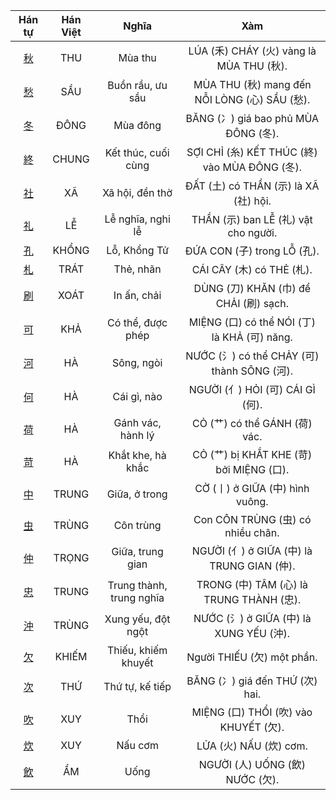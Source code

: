 

| Hán tự | Hán Việt | Nghĩa | Xàm |
| :---: | :---: | :---: | :---: |
| [<span class="stroke-order">秋</span>](https://mazii.net/vi-VN/search/kanji/javi/%E7%A7%8B) | THU | Mùa thu | LÚA (禾) CHÁY (火) vàng là MÙA THU (秋). |
| [<span class="stroke-order">愁</span>](https://mazii.net/vi-VN/search/kanji/javi/%E6%84%81) | SẦU | Buồn rầu, ưu sầu | MÙA THU (秋) mang đến NỖI LÒNG (心) SẦU (愁). |
| [<span class="stroke-order">冬</span>](https://mazii.net/vi-VN/search/kanji/javi/%E5%86%AC) | ĐÔNG | Mùa đông | BĂNG (冫) giá bao phủ MÙA ĐÔNG (冬). |
| [<span class="stroke-order">終</span>](https://mazii.net/vi-VN/search/kanji/javi/%E7%B5%82) | CHUNG | Kết thúc, cuối cùng | SỢI CHỈ (糸) KẾT THÚC (終) vào MÙA ĐÔNG (冬). |
| [<span class="stroke-order">社</span>](https://mazii.net/vi-VN/search/kanji/javi/%E7%A4%BE) | XÃ | Xã hội, đền thờ | ĐẤT (土) có THẦN (示) là XÃ (社) hội. |
| [<span class="stroke-order">礼</span>](https://mazii.net/vi-VN/search/kanji/javi/%E7%A4%BC) | LỄ | Lễ nghĩa, nghi lễ | THẦN (示) ban LỄ (礼) vật cho người. |
| [<span class="stroke-order">孔</span>](https://mazii.net/vi-VN/search/kanji/javi/%E5%AD%94) | KHỔNG | Lỗ, Khổng Tử | ĐỨA CON (子) trong LỖ (孔). |
| [<span class="stroke-order">札</span>](https://mazii.net/vi-VN/search/kanji/javi/%E6%9C%AD) | TRÁT | Thẻ, nhãn | CÁI CÂY (木) có THẺ (札). |
| [<span class="stroke-order">刷</span>](https://mazii.net/vi-VN/search/kanji/javi/%E5%88%B7) | XOÁT | In ấn, chải | DÙNG (刀) KHĂN (巾) để CHẢI (刷) sạch. |
| [<span class="stroke-order">可</span>](https://mazii.net/vi-VN/search/kanji/javi/%E5%8F%AF) | KHẢ | Có thể, được phép | MIỆNG (口) có thể NÓI (丁) là KHẢ (可) năng. |
| [<span class="stroke-order">河</span>](https://mazii.net/vi-VN/search/kanji/javi/%E6%B2%B3) | HÀ | Sông, ngòi | NƯỚC (氵) có thể CHẢY (可) thành SÔNG (河). |
| [<span class="stroke-order">何</span>](https://mazii.net/vi-VN/search/kanji/javi/%E4%BD%95) | HÀ | Cái gì, nào | NGƯỜI (亻) HỎI (可) CÁI GÌ (何). |
| [<span class="stroke-order">荷</span>](https://mazii.net/vi-VN/search/kanji/javi/%E8%8D%B7) | HÀ | Gánh vác, hành lý | CỎ (艹) có thể GÁNH (荷) vác. |
| [<span class="stroke-order">苛</span>](https://mazii.net/vi-VN/search/kanji/javi/%E8%8B%9B) | HÀ | Khắt khe, hà khắc | CỎ (艹) bị KHẮT KHE (苛) bởi MIỆNG (口). |
| [<span class="stroke-order">中</span>](https://mazii.net/vi-VN/search/kanji/javi/%E4%B8%AD) | TRUNG | Giữa, ở trong | CỜ (丨) ở GIỮA (中) hình vuông. |
| [<span class="stroke-order">虫</span>](https://mazii.net/vi-VN/search/kanji/javi/%E8%99%AB) | TRÙNG | Côn trùng | Con CÔN TRÙNG (虫) có nhiều chân. |
| [<span class="stroke-order">仲</span>](https://mazii.net/vi-VN/search/kanji/javi/%E4%BB%B2) | TRỌNG | Giữa, trung gian | NGƯỜI (亻) ở GIỮA (中) là TRUNG GIAN (仲). |
| [<span class="stroke-order">忠</span>](https://mazii.net/vi-VN/search/kanji/javi/%E5%BF%A0) | TRUNG | Trung thành, trung nghĩa | TRONG (中) TÂM (心) là TRUNG THÀNH (忠). |
| [<span class="stroke-order">沖</span>](https://mazii.net/vi-VN/search/kanji/javi/%E6%B2%96) | TRÙNG | Xung yếu, đột ngột | NƯỚC (氵) ở GIỮA (中) là XUNG YẾU (沖). |
| [<span class="stroke-order">欠</span>](https://mazii.net/vi-VN/search/kanji/javi/%E6%AC%A0) | KHIẾM | Thiếu, khiếm khuyết | Người THIẾU (欠) một phần. |
| [<span class="stroke-order">次</span>](https://mazii.net/vi-VN/search/kanji/javi/%E6%AC%A1) | THỨ | Thứ tự, kế tiếp | BĂNG (冫) giá đến THỨ (次) hai. |
| [<span class="stroke-order">吹</span>](https://mazii.net/vi-VN/search/kanji/javi/%E5%90%B9) | XUY | Thổi | MIỆNG (口) THỔI (吹) vào KHUYẾT (欠). |
| [<span class="stroke-order">炊</span>](https://mazii.net/vi-VN/search/kanji/javi/%E7%82%8A) | XUY | Nấu cơm | LỬA (火) NẤU (炊) cơm. |
| [<span class="stroke-order">飲</span>](https://mazii.net/vi-VN/search/kanji/javi/%E9%A3%B2) | ẨM | Uống | NGƯỜI (人) UỐNG (飲) NƯỚC (欠). |

